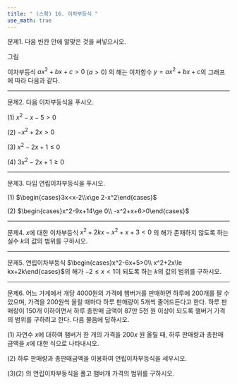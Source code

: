 ```yaml
---
title: " (스확) 16. 이차부등식 " 
use_math: true
---
```




문제1. 다음 빈칸 안에 알맞은 것을 써넣으시오. 

그림

이차부등식 $ax^2+bx+c>0$ ($a>0$) 의 해는 이차함수 $y=ax^2+bx+c$의 그래프에 따라 다음과 같다.

---

문제2. 다음 이차부등식을 푸시오. 

(1) $x^2-x-5>0$

(2) $-x^2+2x>0$

(3) $x^2-2x+1\le 0$

(4) $3x^2-2x+1\ge 0$

---

문제3. 다임 연립이차부등식을 푸시오. 

(1) $\begin{cases}3x<x-2\\x\ge 2-x^2\end{cases}$

(2) $\begin{cases}x^2-9x+14\ge 0\\ -x^2+x+6>0\end{cases}$

---

문제4. $x$에 대한 이차부등식 $x^2+2kx-x^2+x+3<0$ 의 해가 존재하지 않도록 하는 실수 $k$의 값의 범위를 구하시오. 

---

문제5. 연립이차부등식 $\begin{cases}x^2-6x+5>0\\ x^2+2x\le kx+2k\end{cases}$의 해가 $-2\le x<1$이 되도록 하는 $k$의 값의 범위를 구하시오.

---

문제6. 어느 가게에서 개당 4000원의 가격에 햄버거를 판매하면 하루에 200개를 팔 수 있으며, 가격을 200원씩 올릴 때마다 하루 판매량이 5개씩 줄어드든다고 한다. 하루 판매량이 150개 이하이면서 하루 총판매 금액이 87만 5천 원 이상이 되도록 햄버거 가격의 범위를 구하려고 한다. 다음 물음에 답하시오. 

(1) 자연수 $x$에 대하여 햄버거 한 개의 가격을 $200x$ 원 올릴 때, 하루 판매량과 총판매 금액을 $x$에 대한 식으로 나타내시오. 

(2) 하루 판매량과 총판매금액을 이용하여 연립이차부등식을 세우시오.

(3)(2) 의 연립이차부둥식을 풀고 햄버개 가격의 범위를 구하시오.

